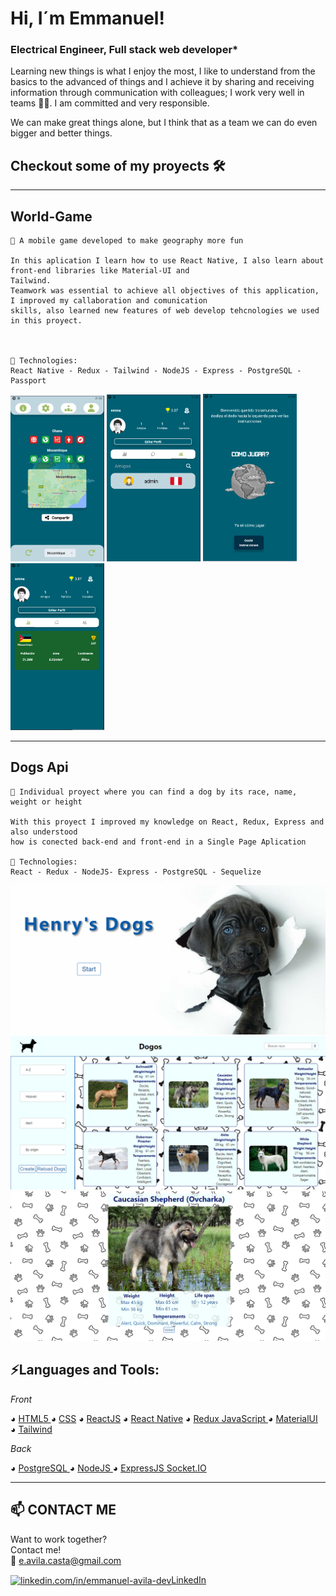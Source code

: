 # Hi, I´m Emmanuel!

### Electrical Engineer, Full stack web developer\*

Learning new things is what I enjoy the most, I like to understand from the basics to the advanced of things and I achieve it by sharing and receiving information through communication with colleagues; I work very well in teams 🤜🤛.
I am committed and very responsible.

We can make great things alone, but I think that as a team we can do even bigger and better things.

## Checkout some of my proyects 🛠

---

## World-Game

```
📌 A mobile game developed to make geography more fun

In this aplication I learn how to use React Native, I also learn about front-end libraries like Material-UI and
Tailwind.
Teamwork was essential to achieve all objectives of this application, I improved my callaboration and comunication
skills, also learned new features of web develop tehcnologies we used in this proyect.



🚀 Technologies:
React Native - Redux - Tailwind - NodeJS - Express - PostgreSQL - Passport
```

<div display = "flex" justify-content = "space-around" >
<img  width= "150px" margin= "20px"  src='./word-game/game.png' />
<img  width= "150px" margin= "20px"  src='./word-game/Profile.png' />
<img  width= "150px" margin= "20px"  src='./word-game/Presentancion.png' />
<img  width= "150px" margin= "20px"  src='./word-game/stats.png' />  
</div>

---

## Dogs Api

```
📌 Individual proyect where you can find a dog by its race, name, weight or height

With this proyect I improved my knowledge on React, Redux, Express and also understood 
how is conected back-end and front-end in a Single Page Aplication

🚀 Technologies:
React - Redux - NodeJS- Express - PostgreSQL - Sequelize
```
<div display = "flex" flex-direction = "column" align-items = "space-around" justify-content = "center">
<img  margin= "20px" width= "650px"  src='./dogs/landing.png' />
<img  margin= "20px" width= "650px"  src='./dogs/home.png' />
<img  margin= "20px" width= "650px" src='./dogs/detail.png' />
</div>


## ⚡Languages and Tools:

_Front_

◕ <a href="https://www.w3.org/html/" target="_blank"> HTML5 </a> ◕ <a href="https://www.w3schools.com/css/" target="_blank"> CSS</a>
◕ <a href="https://reactjs.org/" target="_blank">ReactJS</a> ◕ <a href="https://reactnative.dev/" target="_blank">React Native</a> ◕ <a href="https://redux.js.org" target="_blank"> Redux </a> <a href="https://developer.mozilla.org/en-US/docs/Web/JavaScript" target="_blank"> JavaScript </a> ◕ <a href="https://material-ui.com/" target="_blank"> MaterialUI </a> ◕ <a href="https://tailwindcss.com/" target="_blank"> Tailwind</a>

_Back_

◕ <a href="https://www.postgresql.org" target="_blank"> PostgreSQL </a> ◕ <a href="https://nodejs.org" target="_blank"> NodeJS </a>
◕ <a href="https://expressjs.com" target="_blank"> ExpressJS </a><a href="https://socket.io/" target="_blank"> Socket.IO </a>

---

## 📫 CONTACT ME

Want to work together? <br>
Contact me! <br>
📧 e.avila.casta@gmail.com

<a href="linkedin.com/in/emmanuel-avila-dev" target="blank">
<img align="center" src="https://cdn.jsdelivr.net/npm/simple-icons@3.0.1/icons/linkedin.svg" alt="linkedin.com/in/emmanuel-avila-dev" height="30" width="40" />LinkedIn</a>
